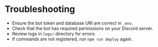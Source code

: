 # Troubleshooting

- Ensure the bot token and database URI are correct in `.env`.
- Check that the bot has required permissions on your Discord server.
- Review logs in `logs/` directory for errors.
- If commands are not registered, run `npm run deploy` again.
